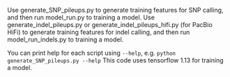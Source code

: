 Use generate_SNP_pileups.py to generate training features for SNP calling, and then run model_run.py to training a model.
Use generate_indel_pileups.py or generate_indel_pileups_hifi.py (for PacBio HiFi)  to generate training features for indel calling, and then run model_run_indels.py to training a model.

You can print help for each script using `--help`, e.g. `python generate_SNP_pileups.py --help`
This code uses tensorflow 1.13 for training a model.
